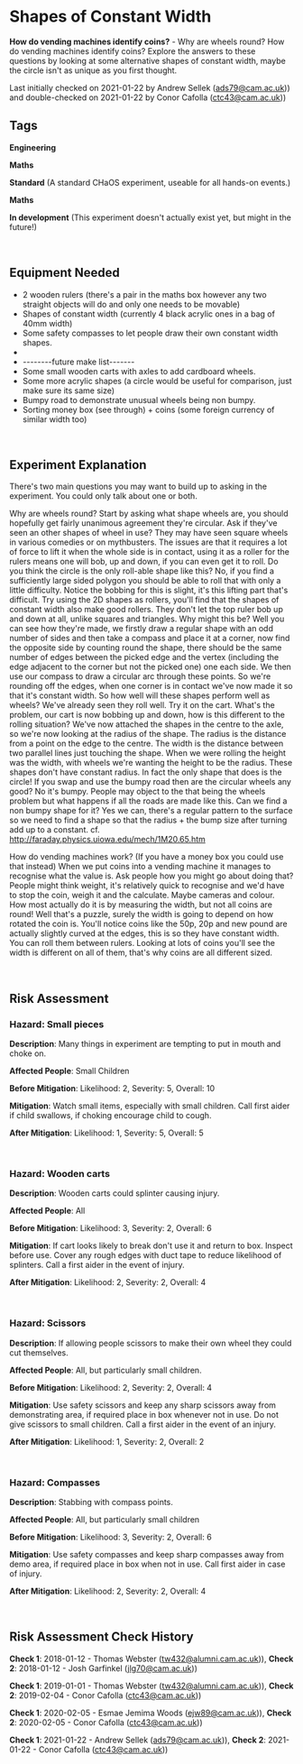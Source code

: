 # Shapes of Constant Width

**How do vending machines identify coins?** - Why are wheels round? How do vending machines identify coins? Explore the answers to these questions by looking at some alternative shapes of constant width, maybe the circle isn't as unique as you first thought. 

Last initially checked on 2021-01-22 by Andrew Sellek (ads79@cam.ac.uk)) and double-checked on 2021-01-22 by Conor Cafolla (ctc43@cam.ac.uk))

## Tags
<!--- Start Tags (DO NOT REMOVE THIS COMMENT) --->

**Engineering**

**Maths**

**Standard** (A standard CHaOS experiment, useable for all hands-on events.)

**Maths**

**In development** (This experiment doesn't actually exist yet, but might in the future!)
<!--- End Tags (DO NOT REMOVE THIS COMMENT) --->

<br/>

## Equipment Needed 
- 2 wooden rulers (there's a pair in the maths box however any two straight objects will do and only one needs to be movable)
- Shapes of constant width (currently 4 black acrylic ones in a bag of 40mm width)
- Some safety compasses to let people draw their own constant width shapes.
- 
- --------future make list-------
- Some small wooden carts with axles to add cardboard wheels.
- Some more acrylic shapes (a circle would be useful for comparison, just make sure its same size)
- Bumpy road to demonstrate unusual wheels being non bumpy.
- Sorting money box (see through) + coins (some foreign currency of similar width too)

<br/>

## Experiment Explanation 

There's two main questions you may want to build up to asking in the experiment. You could only talk about one or both.

Why are wheels round?
Start by asking what shape wheels are, you should hopefully get fairly unanimous agreement they're circular. Ask if they've seen an other shapes of wheel in use? They may have seen square wheels in various comedies or on mythbusters. The issues are that it requires a lot of force to lift it when the whole side is in contact, using it as a roller for the rulers means one will bob, up and down, if you can even get it to roll.
Do you think the circle is the only roll-able shape like this? No, if you find a sufficiently large sided polygon you should be able to roll that with only a little difficulty. Notice the bobbing for this is slight, it's this lifting part that's difficult.
Try using the 2D shapes as rollers, you'll find that the shapes of constant width also make good rollers. They don't let the top ruler bob up and down at all, unlike squares and triangles. Why might this be? 
Well you can see how they're made, we firstly draw a regular shape with an odd number of sides and then take a compass and place it at a corner, now find the opposite side by counting round the shape, there should be the same number of edges between the picked edge and the vertex (including the edge adjacent to the corner but not the picked one) one each side. We then use our compass to draw a circular arc through these points. So we're rounding off the edges, when one corner is in contact we've now made it so that it's constant width.
So how well will these shapes perform well as wheels? We've already seen they roll well. Try it on the cart.
What's the problem, our cart is now bobbing up and down, how is this different to the rolling situation? We've now attached the shapes in the centre to the axle, so we're now looking at the radius of the shape.
The radius is the distance from a point on the edge to the centre.
The width is the distance between two parallel lines just touching the shape.
When we were rolling the height was the width, with wheels we're wanting the height to be the radius. These shapes don't have constant radius. In fact the only shape that does is the circle!
If you swap and use the bumpy road then are the circular wheels any good? No it's bumpy. People may object to the that being the wheels problem but what happens if all the roads are made like this. Can we find a non bumpy shape for it? Yes we can, there's a regular pattern to the surface so we need to find a shape so that the radius + the bump size after turning add up to a constant.
cf. http://faraday.physics.uiowa.edu/mech/1M20.65.htm

How do vending machines work? (If you have a money box you could use that instead)
When we put coins into a vending machine it manages to recognise what the value is. Ask people how you might go about doing that? People might think weight, it's relatively quick to recognise and we'd have to stop the coin, weigh it and the calculate. Maybe cameras and colour. How most actually do it is by measuring the width, but not all coins are round! Well that's a puzzle, surely the width is going to depend on how rotated the coin is. You'll notice coins like the 50p, 20p and new pound are actually slightly curved at the edges, this is so they have constant width. You can roll them between rulers. Looking at lots of coins you'll see the width is different on all of them, that's why coins are all different sized.

<br/>

## Risk Assessment

### **Hazard**: Small pieces

**Description**: Many things in experiment are tempting to put in mouth and choke on.

**Affected People**: Small Children

**Before Mitigation**: Likelihood: 2, Severity: 5, Overall: 10

**Mitigation**: Watch small items, especially with small children.
Call first aider if child swallows, if choking encourage child to cough.

**After Mitigation**: Likelihood: 1, Severity: 5, Overall: 5

<br/>

### **Hazard**: Wooden carts

**Description**: Wooden carts could splinter causing injury.

**Affected People**: All

**Before Mitigation**: Likelihood: 3, Severity: 2, Overall: 6

**Mitigation**: If cart looks likely to break don't use it and return to box. Inspect before use. Cover any rough edges with duct tape to reduce likelihood of splinters.
Call a first aider in the event of injury.

**After Mitigation**: Likelihood: 2, Severity: 2, Overall: 4

<br/>

### **Hazard**: Scissors

**Description**: If allowing people scissors to make their own wheel they could cut themselves.

**Affected People**: All, but particularly small children.

**Before Mitigation**: Likelihood: 2, Severity: 2, Overall: 4

**Mitigation**: Use safety scissors and keep any sharp scissors away from demonstrating area, if required place in box whenever not in use. Do not give scissors to small children.
Call a first aider in the event of an injury.

**After Mitigation**: Likelihood: 1, Severity: 2, Overall: 2

<br/>

### **Hazard**: Compasses

**Description**: Stabbing with compass points.

**Affected People**: All, but particularly small children

**Before Mitigation**: Likelihood: 3, Severity: 2, Overall: 6

**Mitigation**: Use safety compasses and keep sharp compasses away from demo area, if required place in box when not in use.
Call first aider in case of injury.

**After Mitigation**: Likelihood: 2, Severity: 2, Overall: 4

<br/>

## Risk Assessment Check History 

**Check 1**: 2018-01-12 - Thomas Webster (tw432@alumni.cam.ac.uk)), **Check 2**: 2018-01-12 - Josh Garfinkel (jlg70@cam.ac.uk))

**Check 1**: 2019-01-01 - Thomas Webster (tw432@alumni.cam.ac.uk)), **Check 2**: 2019-02-04 - Conor Cafolla (ctc43@cam.ac.uk))

**Check 1**: 2020-02-05 - Esmae Jemima Woods (ejw89@cam.ac.uk)), **Check 2**: 2020-02-05 - Conor Cafolla (ctc43@cam.ac.uk))

**Check 1**: 2021-01-22 - Andrew Sellek (ads79@cam.ac.uk)), **Check 2**: 2021-01-22 - Conor Cafolla (ctc43@cam.ac.uk))